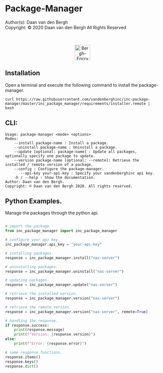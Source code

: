 # Package-Manager
Author(s):  Daan van den Bergh<br>
Copyright:  © 2020 Daan van den Bergh All Rights Reserved<br>
<br>
<br>
<p align="center">
  <img src="https://github.com/vandenberghinc/storage/blob/master/images/logo.png?raw=true" alt="Bergh-Encryption" width="50"/>
</p>

## Installation
Open a terminal and execute the following command to install the package-manager.

	curl https://raw.githubusercontent.com/vandenberghinc/inc-package-manager/master/inc_package_manager/requirements/installer.remote | bash 


## CLI:
	Usage: package-manager <mode> <options> 
	Modes:
	    --install package-name : Install a package.
	    --uninstall package-name : Uninstall a package.
	    --update [optional: package-name] : Update all packages, optionally specify one package to update.
	    --version package-name [optional: --remote]: Retrieve the installed / remote version of a package.
	    --config : Configure the package-manager.
	       --api-key your-api-key : Specify your vandenberghinc api key.
	    -h / --help : Show the documentation.
	Author: Daan van den Bergh. 
	Copyright: © Daan van den Bergh 2020. All rights reserved.

## Python Examples.

Manage the packages through the python api.
```python

# import the package.
from inc_package_manager import inc_package_manager

# configure your api key.
inc_package_manager.api_key = "your-api-key"

# installing packages.
response = inc_package_manager.install("nas-server")

# uninstalling packages.
response = inc_package_manager.uninstall("nas-server")

# updating packages.
response = inc_package_manager.update("nas-server")

# retrieve the installed version.
response = inc_package_manager.version("nas-server")

# retrieve the remote version.
response = inc_package_manager.version("nas-server", remote=True)

# handling the response.
if response.success: 
	print(response.message)
	print(f"Version: {response.version}")
else:
	print(f"Error: {response.error}")

# some response functions.
response.items()
response.keys()
response.dict()

```
